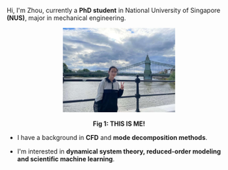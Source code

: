 Hi, I'm Zhou, currently a **PhD student** in National University of Singapore **(NUS)**, major in mechanical engineering. 

<p align="center" width="50%">
    <img title="aboutme" alt="A pic of me" src="/figs/aboutme.jpg" width="50%"> 
</p>

<p align="center"><b>Fig 1: THIS IS ME!</b></p>


- I have a background in **CFD** and **mode decomposition methods**.

- I'm interested in **dynamical system theory, reduced-order modeling and scientific machine learning**.


